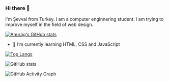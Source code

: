 ### Hi there 👋

I'm Şevval from Turkey. I am a computer enginnering student. I am trying to improve myself in the field of web design.

[![Anurag's GitHub stats](https://github-readme-stats.vercel.app/api?username=svvlcrkt)](https://github.com/anuraghazra/github-readme-stats)

- 🌱 I’m currently learning HTML, CSS and JavaScript 


[![Top Langs](https://github-readme-stats.vercel.app/api/top-langs/?username=svvlcrkt)](https://github.com/anuraghazra/github-readme-stats)

![GitHub stats](https://github-readme-stats.vercel.app/api?username=svvlcrkt&show_icons=true)  

![GitHub Activity Graph](https://activity-graph.herokuapp.com/graph?username=svvlcrkt)  
